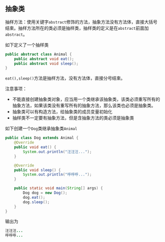 ## 抽象类

抽样方法：使用关键字`abstract`修饰的方法，抽象方法没有方法体，直接大括号结束。抽样方法所在的类必须是抽样类，抽样类的定义是在`abstract`前面加`abstract`。



如下定义了一个抽样类

```java
public abstract class Animal {
    public abstract void eat();
    public abstract void sleep();
}
```

`eat(),sleep()`方法是抽样方法，没有方法体，直接分号结束。



注意事项：

- 不能直接创建抽象类对象，应当用一个类继承该抽象类，该类必须重写所有的抽象方法，如果该类没有重写所有的抽象方法，那么该类也必须是抽象类。
- 抽象类可以有构造方法，给抽象类的成员变量初始化
- 抽样类不一定要有抽象方法，但是含抽象方法的类必须是抽象类



如下创建一个`Dog`类继承抽象类`Animal`

```java
public class Dog extends Animal {
    @Override
    public void eat() {
        System.out.println("汪汪汪...");
    }

    @Override
    public void sleep() {
        System.out.println("呼呼呼...");
    }

    public static void main(String[] args) {
        Dog dog = new Dog();
        dog.eat();
        dog.sleep();
    }
}
```

输出为

```java
汪汪汪...
呼呼呼...
```

